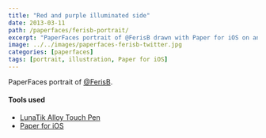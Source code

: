```yaml
---
title: "Red and purple illuminated side"
date: 2013-03-11
path: /paperfaces/ferisb-portrait/
excerpt: "PaperFaces portrait of @FerisB drawn with Paper for iOS on an iPad."
image: ../../images/paperfaces-ferisb-twitter.jpg
categories: [paperfaces]
tags: [portrait, illustration, Paper for iOS]
---
```


PaperFaces portrait of [@FerisB](https://twitter.com/FerisB).

#### Tools used

- [LunaTik Alloy Touch Pen](https://www.amazon.com/gp/product/B00821TR7G/ref=as_li_ss_tl?ie=UTF8&tag=mademist-20&linkCode=as2&camp=1789&creative=390957&creativeASIN=B00821TR7G)
- [Paper for iOS](https://paper.bywetransfer.com/)
